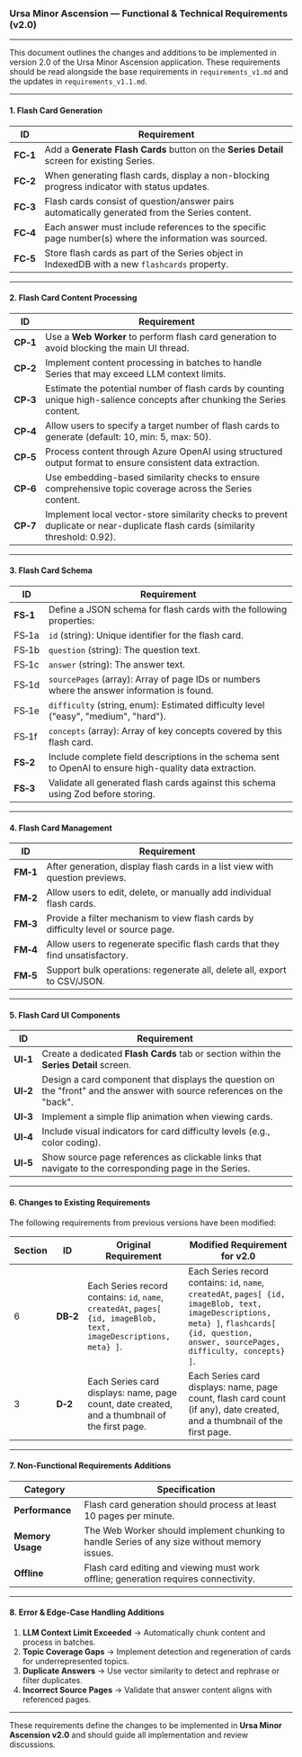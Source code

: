 ### **Ursa Minor Ascension — Functional & Technical Requirements (v2.0)**

---

This document outlines the changes and additions to be implemented in version 2.0 of the Ursa Minor Ascension application. These requirements should be read alongside the base requirements in `requirements_v1.md` and the updates in `requirements_v1.1.md`.

---

#### 1. Flash Card Generation

| ID       | Requirement                                                                                                                               |
| -------- | ----------------------------------------------------------------------------------------------------------------------------------------- |
| **FC‑1** | Add a **Generate Flash Cards** button on the **Series Detail** screen for existing Series.                                                |
| **FC‑2** | When generating flash cards, display a non-blocking progress indicator with status updates.                                               |
| **FC‑3** | Flash cards consist of question/answer pairs automatically generated from the Series content.                                             |
| **FC‑4** | Each answer must include references to the specific page number(s) where the information was sourced.                                     |
| **FC‑5** | Store flash cards as part of the Series object in IndexedDB with a new `flashcards` property.                                             |

---

#### 2. Flash Card Content Processing

| ID       | Requirement                                                                                                                               |
| -------- | ----------------------------------------------------------------------------------------------------------------------------------------- |
| **CP‑1** | Use a **Web Worker** to perform flash card generation to avoid blocking the main UI thread.                                               |
| **CP‑2** | Implement content processing in batches to handle Series that may exceed LLM context limits.                                              |
| **CP‑3** | Estimate the potential number of flash cards by counting unique high-salience concepts after chunking the Series content.                 |
| **CP‑4** | Allow users to specify a target number of flash cards to generate (default: 10, min: 5, max: 50).                                         |
| **CP‑5** | Process content through Azure OpenAI using structured output format to ensure consistent data extraction.                                 |
| **CP‑6** | Use embedding-based similarity checks to ensure comprehensive topic coverage across the Series content.                                   |
| **CP‑7** | Implement local vector-store similarity checks to prevent duplicate or near-duplicate flash cards (similarity threshold: 0.92).           |

---

#### 3. Flash Card Schema

| ID       | Requirement                                                                                                                               |
| -------- | ----------------------------------------------------------------------------------------------------------------------------------------- |
| **FS‑1** | Define a JSON schema for flash cards with the following properties:                                                                       |
|   FS‑1a  | `id` (string): Unique identifier for the flash card.                                                                                      |
|   FS‑1b  | `question` (string): The question text.                                                                                                   |
|   FS‑1c  | `answer` (string): The answer text.                                                                                                       |
|   FS‑1d  | `sourcePages` (array): Array of page IDs or numbers where the answer information is found.                                                |
|   FS‑1e  | `difficulty` (string, enum): Estimated difficulty level ("easy", "medium", "hard").                                                       |
|   FS‑1f  | `concepts` (array): Array of key concepts covered by this flash card.                                                                     |
| **FS‑2** | Include complete field descriptions in the schema sent to OpenAI to ensure high-quality data extraction.                                  |
| **FS‑3** | Validate all generated flash cards against this schema using Zod before storing.                                                          |

---

#### 4. Flash Card Management

| ID       | Requirement                                                                                                                               |
| -------- | ----------------------------------------------------------------------------------------------------------------------------------------- |
| **FM‑1** | After generation, display flash cards in a list view with question previews.                                                              |
| **FM‑2** | Allow users to edit, delete, or manually add individual flash cards.                                                                      |
| **FM‑3** | Provide a filter mechanism to view flash cards by difficulty level or source page.                                                        |
| **FM‑4** | Allow users to regenerate specific flash cards that they find unsatisfactory.                                                             |
| **FM‑5** | Support bulk operations: regenerate all, delete all, export to CSV/JSON.                                                                  |

---

#### 5. Flash Card UI Components

| ID       | Requirement                                                                                                                               |
| -------- | ----------------------------------------------------------------------------------------------------------------------------------------- |
| **UI‑1** | Create a dedicated **Flash Cards** tab or section within the **Series Detail** screen.                                                    |
| **UI‑2** | Design a card component that displays the question on the "front" and the answer with source references on the "back".                    |
| **UI‑3** | Implement a simple flip animation when viewing cards.                                                                                     |
| **UI‑4** | Include visual indicators for card difficulty levels (e.g., color coding).                                                                |
| **UI‑5** | Show source page references as clickable links that navigate to the corresponding page in the Series.                                     |

---

#### 6. Changes to Existing Requirements

The following requirements from previous versions have been modified:

| Section | ID     | Original Requirement | Modified Requirement for v2.0 |
| ------- | ------ | ------------------- | ----------------------------- |
| 6 | **DB‑2** | Each Series record contains: `id`, `name`, `createdAt`, `pages[ {id, imageBlob, text, imageDescriptions, meta} ]`. | Each Series record contains: `id`, `name`, `createdAt`, `pages[ {id, imageBlob, text, imageDescriptions, meta} ]`, `flashcards[ {id, question, answer, sourcePages, difficulty, concepts} ]`. |
| 3 | **D‑2** | Each Series card displays: name, page count, date created, and a thumbnail of the first page. | Each Series card displays: name, page count, flash card count (if any), date created, and a thumbnail of the first page. |

---

#### 7. Non-Functional Requirements Additions

| Category          | Specification                                                                                       |
| ----------------- | --------------------------------------------------------------------------------------------------- |
| **Performance**   | Flash card generation should process at least 10 pages per minute.                                  |
| **Memory Usage**  | The Web Worker should implement chunking to handle Series of any size without memory issues.        |
| **Offline**       | Flash card editing and viewing must work offline; generation requires connectivity.                 |

---

#### 8. Error & Edge-Case Handling Additions

1. **LLM Context Limit Exceeded** → Automatically chunk content and process in batches.
2. **Topic Coverage Gaps** → Implement detection and regeneration of cards for underrepresented topics.
3. **Duplicate Answers** → Use vector similarity to detect and rephrase or filter duplicates.
4. **Incorrect Source Pages** → Validate that answer content aligns with referenced pages.

---

These requirements define the changes to be implemented in **Ursa Minor Ascension v2.0** and should guide all implementation and review discussions.
